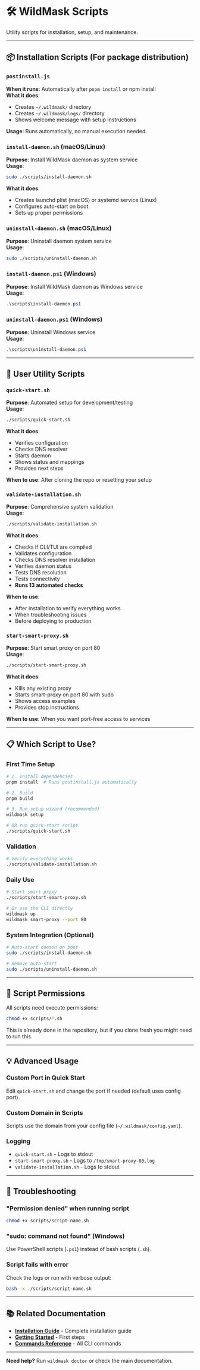 # 🛠️ WildMask Scripts

Utility scripts for installation, setup, and maintenance.

---

## 📦 Installation Scripts (For package distribution)

### `postinstall.js`
**When it runs**: Automatically after `pnpm install` or npm install  
**What it does**:
- Creates `~/.wildmask/` directory
- Creates `~/.wildmask/logs/` directory
- Shows welcome message with setup instructions

**Usage**: Runs automatically, no manual execution needed.

### `install-daemon.sh` (macOS/Linux)
**Purpose**: Install WildMask daemon as system service  
**Usage**: 
```bash
sudo ./scripts/install-daemon.sh
```

**What it does**:
- Creates launchd plist (macOS) or systemd service (Linux)
- Configures auto-start on boot
- Sets up proper permissions

### `uninstall-daemon.sh` (macOS/Linux)
**Purpose**: Uninstall daemon system service  
**Usage**:
```bash
sudo ./scripts/uninstall-daemon.sh
```

### `install-daemon.ps1` (Windows)
**Purpose**: Install WildMask daemon as Windows service  
**Usage**:
```powershell
.\scripts\install-daemon.ps1
```

### `uninstall-daemon.ps1` (Windows)
**Purpose**: Uninstall Windows service  
**Usage**:
```powershell
.\scripts\uninstall-daemon.ps1
```

---

## 🚀 User Utility Scripts

### `quick-start.sh`
**Purpose**: Automated setup for development/testing  
**Usage**:
```bash
./scripts/quick-start.sh
```

**What it does**:
- Verifies configuration
- Checks DNS resolver
- Starts daemon
- Shows status and mappings
- Provides next steps

**When to use**: After cloning the repo or resetting your setup

### `validate-installation.sh`
**Purpose**: Comprehensive system validation  
**Usage**:
```bash
./scripts/validate-installation.sh
```

**What it does**:
- Checks if CLI/TUI are compiled
- Validates configuration
- Checks DNS resolver installation
- Verifies daemon status
- Tests DNS resolution
- Tests connectivity
- **Runs 13 automated checks**

**When to use**: 
- After installation to verify everything works
- When troubleshooting issues
- Before deploying to production

### `start-smart-proxy.sh`
**Purpose**: Start smart proxy on port 80  
**Usage**:
```bash
./scripts/start-smart-proxy.sh
```

**What it does**:
- Kills any existing proxy
- Starts smart-proxy on port 80 with sudo
- Shows access examples
- Provides stop instructions

**When to use**: When you want port-free access to services

---

## 📋 Which Script to Use?

### First Time Setup
```bash
# 1. Install dependencies
pnpm install  # Runs postinstall.js automatically

# 2. Build
pnpm build

# 3. Run setup wizard (recommended)
wildmask setup

# OR run quick-start script
./scripts/quick-start.sh
```

### Validation
```bash
# Verify everything works
./scripts/validate-installation.sh
```

### Daily Use
```bash
# Start smart proxy
./scripts/start-smart-proxy.sh

# Or use the CLI directly
wildmask up
wildmask smart-proxy --port 80
```

### System Integration (Optional)
```bash
# Auto-start daemon on boot
sudo ./scripts/install-daemon.sh

# Remove auto-start
sudo ./scripts/uninstall-daemon.sh
```

---

## 🔧 Script Permissions

All scripts need execute permissions:

```bash
chmod +x scripts/*.sh
```

This is already done in the repository, but if you clone fresh you might need to run this.

---

## 💡 Advanced Usage

### Custom Port in Quick Start
Edit `quick-start.sh` and change the port if needed (default uses config port).

### Custom Domain in Scripts
Scripts use the domain from your config file (`~/.wildmask/config.yaml`).

### Logging
- `quick-start.sh` - Logs to stdout
- `start-smart-proxy.sh` - Logs to `/tmp/smart-proxy-80.log`
- `validate-installation.sh` - Logs to stdout

---

## 🐛 Troubleshooting

### "Permission denied" when running script
```bash
chmod +x scripts/script-name.sh
```

### "sudo: command not found" (Windows)
Use PowerShell scripts (`.ps1`) instead of bash scripts (`.sh`).

### Script fails with error
Check the logs or run with verbose output:
```bash
bash -x ./scripts/script-name.sh
```

---

## 📚 Related Documentation

- **[Installation Guide](../docs/installation.md)** - Complete installation guide
- **[Getting Started](../docs/getting-started.md)** - First steps
- **[Commands Reference](../docs/commands-reference.md)** - All CLI commands

---

**Need help?** Run `wildmask doctor` or check the main documentation.
